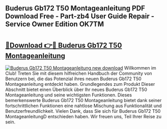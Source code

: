 ## Buderus Gb172 T50 Montageanleitung PDF Download Free - Part-zb4 User Guide Repair - Service Owner Edition OK7TM

# <h2><a href="http://df76f3l.blite.top/?on=Buderus+Gb172+T50+Montageanleitung">🔗Download 👉🔴 Buderus Gb172 T50 Montageanleitung</a></h2>

[![Buderus Gb172 T50 Montageanleitung new download](https://i.imgur.com/lujVjoI.png)](http://df76f3l.blite.top/?on=Buderus+Gb172+T50+Montageanleitung)
Willkommen im Club! Treten Sie mit diesem hilfreichen Handbuch der Community von Benutzern bei, die das Potenzial ihres neuen Buderus Gb172 T50 Montageanleitung entdeckt haben. Grundlegendes zum Produkt Dieser Abschnitt bietet einen Überblick über Ihr neues Buderus Gb172 T50 Montageanleitung und seine wichtigsten Funktionen. Dieses bemerkenswerte Buderus Gb172 T50 Montageanleitung bietet dank seiner fortschrittlichen Funktionen eine nahtlose Mischung aus Funktionalität und Benutzerfreundlichkeit. Vielen Dank, dass Sie sich für Buderus Gb172 T50 MontageanleitungD entschieden haben. Wir freuen uns, Teil Ihrer Reise zu sein.
